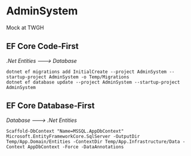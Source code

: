 # AdminSystem
Mock at TWGH

## EF Core Code‑First
*.Net Entities ---> Database*
```
dotnet ef migrations add InitialCreate --project AdminSystem --startup-project AdminSystem -o Temp/Migrations
dotnet ef database update --project AdminSystem --startup-project AdminSystem
```

## EF Core Database‑First
*Database ---> .Net Entities*
```
Scaffold-DbContext "Name=MSSQL.AppDbContext" Microsoft.EntityFrameworkCore.SqlServer -OutputDir Temp/App.Domain/Entities -ContextDir Temp/App.Infrastructure/Data -Context AppDbContext -Force -DataAnnotations
```